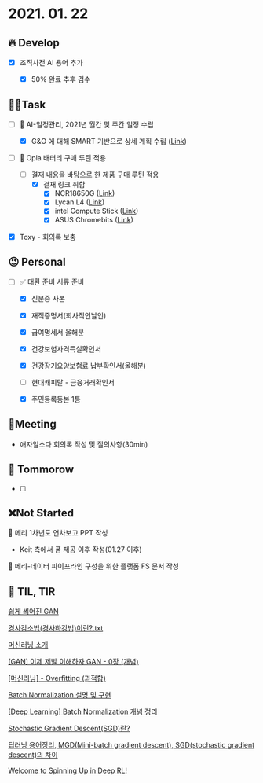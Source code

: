# 2021. 01. 22

## 🔥 Develop

- [x] 조직사전 AI 용어 추가
  - [x] 50% 완료 추후 검수 



##  🏳‍🌈Task

- [ ] 🎨 AI-일정관리, 2021년 월간 및 주간 일정 수립
  
  - [x] G&O 에 대해 SMART 기반으로 상세 계획 수립 ([Link](http://cyw.pe.kr/xe/a42/906839))
- [ ] 🎨 Opla 배터리 구매 루틴 적용
  - [ ] 결재 내용을 바탕으로 한 제품 구매 루틴 적용
    - [x] 결재 링크 취합
      - [x] NCR18650G ([Link](http://item.gmarket.co.kr/Item?goodscode=377282137))
      - [x] Lycan L4 ([Link](http://item.gmarket.co.kr/Item?goodscode=673891042))
      - [x] intel Compute Stick ([Link](http://item.gmarket.co.kr/DetailView/Item.asp?goodscode=909873420&GoodsSale=Y&jaehuid=200002657))
      - [x] ASUS Chromebits ([Link](https://www.amazon.com/gp/cart/view.html?ref_=nav_cart))
  
- [x] Toxy - 회의록 보충






## 😉 Personal

- [ ] ✅ 대환 준비 서류 준비
  - [x] 신분증 사본
  - [x] 재직증명서(회사직인날인)
  - [x] 급여명세서 올해분
  - [x] 건강보험자격득실확인서
  - [x] 건강장기요양보험료 납부확인서(올해분)
  - [ ] 현대캐피탈 - 금융거래확인서
  - [x] 주민등록등본 1통




## :dizzy: ​Meeting

* 애자일소다 회의록 작성 및 질의사항(30min)



## 🚸 Tommorow

- [ ] 



## ❌Not Started

📝 메리 1차년도 연차보고 PPT 작성

* Keit 측에서 폼 제공 이후 작성(01.27 이후)

🎨 메리-데이터 파이프라인 구성을 위한 플랫폼 FS 문서 작성 




## 📸 TIL, TIR

[쉽게 씌어진 GAN](https://dreamgonfly.github.io/blog/gan-explained/)

[경사감소법(경사하강법)이란?.txt](https://bskyvision.com/411) 

[머신러닝 소개](https://dreamgonfly.github.io/blog/introduction-to-machine-learning/)

[[GAN] 이제 제발 이해하자 GAN - 0장 (개념)](https://m.blog.naver.com/PostList.nhn?blogId=euleekwon)

[[머신러닝] - Overfitting (과적합)](https://untitledtblog.tistory.com/68)

[Batch Normalization 설명 및 구현](https://shuuki4.wordpress.com/2016/01/13/batch-normalization-%EC%84%A4%EB%AA%85-%EB%B0%8F-%EA%B5%AC%ED%98%84/)

[[Deep Learning] Batch Normalization 개념 정리](https://hcnoh.github.io/2018-11-27-batch-normalization)

[Stochastic Gradient Descent(SGD)란?](https://mangkyu.tistory.com/62)

[딥러닝 용어정리, MGD(Mini-batch gradient descent), SGD(stochastic gradient descent)의 차이](https://light-tree.tistory.com/133 )

[Welcome to Spinning Up in Deep RL!](https://spinningup.openai.com/en/latest/spinningup/rl_intro.html) 